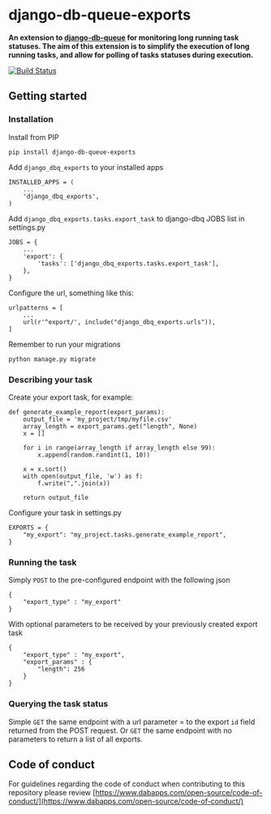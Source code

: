 # django-db-queue-exports

**An extension to [django-db-queue](https://github.com/dabapps/django-db-queue) for monitoring long running task statuses.
The aim of this extension is to simplify the execution of long running tasks, and allow for polling of tasks statuses during execution.**

[![Build Status](https://travis-ci.com/dabapps/django-db-queue-exports.svg)](https://travis-ci.com/dabapps/django-db-queue-exports)

## Getting started
### Installation
Install from PIP
```
pip install django-db-queue-exports
```
Add `django_dbq_exports` to your installed apps
```
INSTALLED_APPS = (
    ...
    'django_dbq_exports',
)
```
Add `django_dbq_exports.tasks.export_task` to django-dbq JOBS list in settings.py
```
JOBS = {
    ...
    'export': {
        'tasks': ['django_dbq_exports.tasks.export_task'],
    },
}
```
Configure the url, something like this:
```
urlpatterns = [
    ...
    url(r'^export/', include("django_dbq_exports.urls")),
]
```
Remember to run your migrations
```
python manage.py migrate
```
### Describing your task
Create your export task, for example:
```
def generate_example_report(export_params):
    output_file = 'my_project/tmp/myfile.csv'
    array_length = export_params.get("length", None)
    x = []

    for i in range(array_length if array_length else 99):
        x.append(random.randint(1, 10))

    x = x.sort()
    with open(output_file, 'w') as f:
        f.write(",".join(x))

    return output_file 
```
Configure your task in settings.py
```
EXPORTS = {
    "my_export": "my_project.tasks.generate_example_report",
}
```

### Running the task
Simply `POST` to the pre-configured endpoint with the following json
```
{
    "export_type" : "my_export"
} 
```
With optional parameters to be received by your previously created export task
```
{
    "export_type" : "my_export",
    "export_params" : {
        "length": 256
    }
}
```
### Querying the task status
Simple `GET` the same endpoint with a url parameter = to the export `id` field returned from the POST request.
Or `GET` the same endpoint with no parameters to return a list of all exports.


## Code of conduct

For guidelines regarding the code of conduct when contributing to this repository please review [https://www.dabapps.com/open-source/code-of-conduct/](https://www.dabapps.com/open-source/code-of-conduct/)